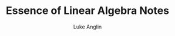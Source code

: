---
title: Essence of Linear Algebra Notes
author: Luke Anglin
categories: "ml"
image: https://encrypted-tbn0.gstatic.com/images?q=tbn:ANd9GcT81uTiAI-RH89QEK5IWSPL2on0htr7xh-yRA&usqp=CAU
description: Here, I take notes on one of the greatest online linear algebra courses.  Be sure to check out 3Blue1Brown's course yourself if you want more detail!
topics: Linear Algebra
sources: 3Blue1Brown's incredible YouTube 'Essence of Linear Algebra' course
publish: True
link: https://nbviewer.jupyter.org/github/LukeAnglin/WebApp/blob/master/categories/MLProjects/Notes/Essence-of-Linear-Algebra.ipynb
---